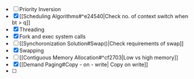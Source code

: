 - [ ] Priority Inversion
- [x] [[Scheduling Algorithms#^e24540|Check no. of context switch when bt > q]]
- [x] Threading
- [x] Fork and exec system calls
- [ ] [[Synchoronization Solution#Swap()|Check  requirements of swap]]
- [x] Swapping
- [ ] [[Contiguous Memory Allocation#^cf2703|Low vs high memory]]
- [x] [[Demand Paging#Copy - on - write| Copy on write]]
- [ ] 